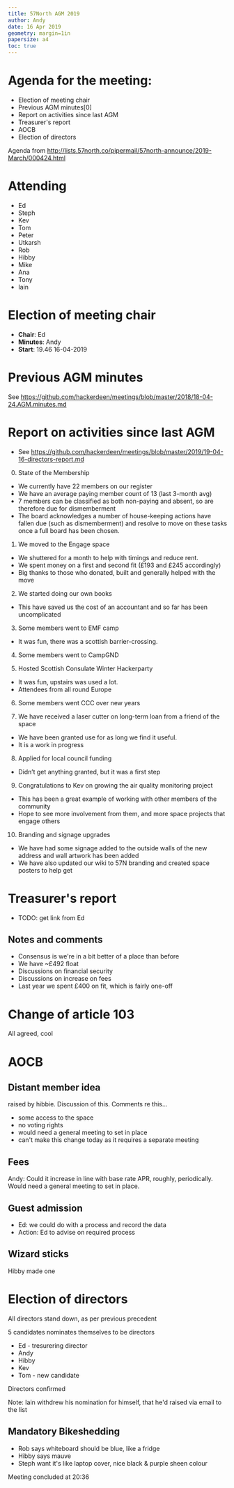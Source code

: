 ```yaml
---
title: 57North AGM 2019
author: Andy
date: 16 Apr 2019
geometry: margin=1in
papersize: a4
toc: true
---
```


# Agenda for the meeting:

* Election of meeting chair
* Previous AGM minutes[0]
* Report on activities since last AGM
* Treasurer's report
* AOCB
* Election of directors

Agenda from http://lists.57north.co/pipermail/57north-announce/2019-March/000424.html


# Attending

* Ed
* Steph
* Kev
* Tom
* Peter
* Utkarsh
* Rob
* Hibby
* Mike
* Ana
* Tony
* Iain


# Election of meeting chair

* **Chair**: Ed
* **Minutes**: Andy
* **Start**: 19.46 16-04-2019


# Previous AGM minutes
See https://github.com/hackerdeen/meetings/blob/master/2018/18-04-24.AGM.minutes.md


# Report on activities since last AGM
* See https://github.com/hackerdeen/meetings/blob/master/2019/19-04-16-directors-report.md

0) State of the Membership
- We currently have 22 members on our register
- We have an average paying member count of 13 (last 3-month avg)
- 7 members can be classified as both non-paying and absent, so are
therefore due for dismemberment
- The board acknowledges a number of house-keeping actions have fallen due
(such as dismemberment) and resolve to move on these tasks once a full board
has been chosen.

1) We moved to the Engage space
- We shuttered for a month to help with timings and reduce rent.
- We spent money on a first and second fit (£193 and £245 accordingly)
- Big thanks to those who donated, built and generally helped with the move

2) We started doing our own books
- This have saved us the cost of an accountant and so far has been uncomplicated

3) Some members went to EMF camp
- It was fun, there was a scottish barrier-crossing.

4) Some members went to CampGND

5) Hosted Scottish Consulate Winter Hackerparty
- It was fun, upstairs was used a lot.
- Attendees from all round Europe

6) Some members went CCC over new years

7) We have received a laser cutter on long-term loan from a friend of the space
- We have been granted use for as long we find it useful.
- It is a work in progress

8) Applied for local council funding
- Didn’t get anything granted, but it was a first step

9) Congratulations to Kev on growing the air quality monitoring project
- This has been a great example of working with other members of the community
- Hope to see more involvement from them, and more space projects that engage others

10) Branding and signage upgrades
- We have had some signage added to the outside walls of the new address and wall
artwork has been added
- We have also updated our wiki to 57N branding and created space posters to help get


# Treasurer's report
* TODO: get link from Ed


## Notes and comments
* Consensus is we're in a bit better of a place than before
* We have ~£492 float
* Discussions on financial security
* Discussions on increase on fees
* Last year we spent £400 on fit, which is fairly one-off


# Change of article 103
All agreed, cool


# AOCB

## Distant member idea
raised by hibbie. Discussion of this.
Comments re this...
* some access to the space
* no voting rights
* would need a general meeting to set in place
* can't make this change today as it requires a separate meeting

## Fees
Andy: Could it increase in line with base rate APR, roughly, periodically. Would need a general meeting to set in place.

## Guest admission
* Ed: we could do with a process and record the data
* Action: Ed to advise on required process

## Wizard sticks
Hibby made one


# Election of directors

All directors stand down, as per previous precedent

5 candidates nominates themselves to be directors
* Ed - tresurering director
* Andy
* Hibby
* Kev
* Tom - new candidate

Directors confirmed

Note: Iain withdrew his nomination for himself, that he'd raised via email to the list


## Mandatory Bikeshedding
* Rob says whiteboard should be blue, like a fridge
* Hibby says mauve
* Steph want it's like laptop cover, nice black & purple sheen colour

Meeting concluded at 20:36
